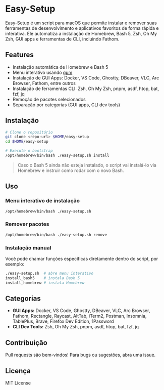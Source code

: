 # Easy-Setup

Easy-Setup é um script para macOS que permite instalar e remover suas ferramentas de desenvolvimento e aplicativos favoritos de forma rápida e interativa. Ele automatiza a instalação de Homebrew, Bash 5, Zsh, Oh My Zsh, GUI apps e ferramentas de CLI, incluindo Fathom.

## Features

- Instalação automática de Homebrew e Bash 5
- Menu interativo usando [gum](https://github.com/charmbracelet/gum)
- Instalação de GUI Apps: Docker, VS Code, Ghostty, DBeaver, VLC, Arc Browser, Fathom, entre outros
- Instalação de ferramentas CLI: Zsh, Oh My Zsh, pnpm, asdf, htop, bat, fzf, jq
- Remoção de pacotes selecionados
- Separação por categorias (GUI apps, CLI dev tools)

## Instalação

```bash
# Clone o repositório
git clone <repo-url> $HOME/easy-setup
cd $HOME/easy-setup

# Execute o bootstrap
/opt/homebrew/bin/bash ./easy-setup.sh install
```

> Caso o Bash 5 ainda não esteja instalado, o script vai instalá-lo via Homebrew e instruir como rodar com o novo Bash.

## Uso

### Menu interativo de instalação

```bash
/opt/homebrew/bin/bash ./easy-setup.sh
```

### Remover pacotes

```bash
/opt/homebrew/bin/bash ./easy-setup.sh remove
```

### Instalação manual

Você pode chamar funções específicas diretamente dentro do script, por exemplo:

```bash
./easy-setup.sh  # abre menu interativo
install_bash5    # instala Bash 5
install_homebrew # instala Homebrew
```

## Categorias

- **GUI Apps:** Docker, VS Code, Ghostty, DBeaver, VLC, Arc Browser, Fathom, Rectangle, Raycast, AltTab, iTerm2, Postman, Insomnia, TablePlus, Brave, Firefox Dev Edition, 1Password
- **CLI Dev Tools:** Zsh, Oh My Zsh, pnpm, asdf, htop, bat, fzf, jq

## Contribuição

Pull requests são bem-vindos! Para bugs ou sugestões, abra uma issue.

## Licença

MIT License
